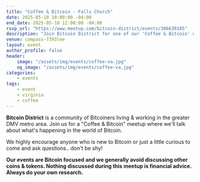 ```yaml
---
title: "Coffee & Bitcoin - Falls Church"
date: 2025-05-10 10:00:00 -04:00
end_date: 2025-05-10 12:00:00 -04:00
rsvp_url: "https://www.meetup.com/bitcoin-district/events/306639185"
description: "Join Bitcoin District for one of our 'Coffee & Bitcoin' meetups to discuss the latest Bitcoin news over coffee! We meet at least once a month."
venue: compass-7393lee
layout: event
author_profile: false
header:
    image: "/assets/img/events/coffee-va.jpg"
    og_image: "/assets/img/events/coffee-va.jpg"
categories:
    - events
tags:
    - event
    - virginia
    - coffee
---
```


**Bitcoin District** is a community of Bitcoiners living & working in the greater DMV metro area. Join us for a "Coffee & Bitcoin" meetup where we'll talk about what's happening in the world of Bitcoin.

We highly encourage anyone who is new to Bitcoin or just a little curious to come and ask questions.. don't be shy!

**Our events are Bitcoin focused and we generally avoid discussing other coins & tokens. Nothing discussed during this meetup is financial advice. Always do your own research.**